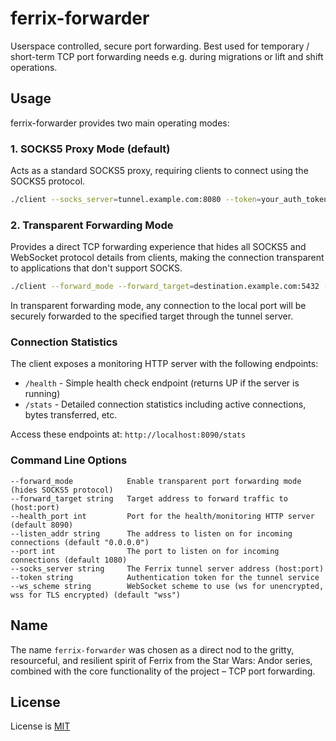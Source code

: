 # ferrix-forwarder

Userspace controlled, secure port forwarding. Best used for temporary / short-term TCP port forwarding needs e.g. during migrations or lift and shift operations.

## Usage

ferrix-forwarder provides two main operating modes:

### 1. SOCKS5 Proxy Mode (default)

Acts as a standard SOCKS5 proxy, requiring clients to connect using the SOCKS5 protocol.

```bash
./client --socks_server=tunnel.example.com:8080 --token=your_auth_token
```

### 2. Transparent Forwarding Mode

Provides a direct TCP forwarding experience that hides all SOCKS5 and WebSocket protocol details from clients, making the connection transparent to applications that don't support SOCKS.

```bash
./client --forward_mode --forward_target=destination.example.com:5432 --port=5432 --socks_server=tunnel.example.com:8080 --token=your_auth_token
```

In transparent forwarding mode, any connection to the local port will be securely forwarded to the specified target through the tunnel server.

### Connection Statistics

The client exposes a monitoring HTTP server with the following endpoints:
- `/health` - Simple health check endpoint (returns UP if the server is running)
- `/stats` - Detailed connection statistics including active connections, bytes transferred, etc.

Access these endpoints at: `http://localhost:8090/stats`

### Command Line Options

```
--forward_mode            Enable transparent port forwarding mode (hides SOCKS5 protocol)
--forward_target string   Target address to forward traffic to (host:port)
--health_port int         Port for the health/monitoring HTTP server (default 8090)
--listen_addr string      The address to listen on for incoming connections (default "0.0.0.0")
--port int                The port to listen on for incoming connections (default 1080)
--socks_server string     The Ferrix tunnel server address (host:port)
--token string            Authentication token for the tunnel service
--ws_scheme string        WebSocket scheme to use (ws for unencrypted, wss for TLS encrypted) (default "wss")
```

## Name

The name `ferrix-forwarder` was chosen as a direct nod to the gritty, resourceful, and resilient spirit of Ferrix from the Star Wars: Andor series, combined with the core functionality of the project – TCP port forwarding.

## License

License is [MIT](LICENSE.md)